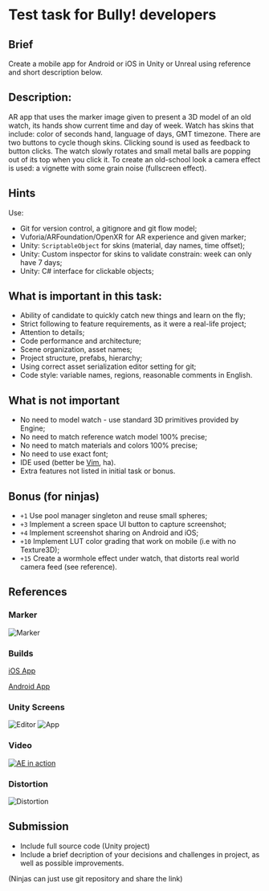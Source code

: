 
# Test task for Bully! developers

## Brief

Create a mobile app for Android or iOS in Unity or Unreal using reference and
short description below.

## Description:

AR app that uses the marker image given to present a 3D model of an old watch, 
its hands show current time and day of week. Watch has skins that include:
color of seconds hand, language of days, GMT timezone. There are two buttons
to cycle though skins. Clicking sound is used as feedback to button clicks.
The watch slowly rotates and small metal balls are popping out of its top
when you click it. To create an old-school look a camera effect is used: a
vignette with some grain noise (fullscreen effect).

## Hints

Use:

* Git for version control, a gitignore and git flow model;
* Vuforia/ARFoundation/OpenXR for AR experience and given marker;
* Unity: `ScriptableObject` for skins (material, day names, time offset);
* Unity: Custom inspector for skins to validate constrain: week can only have 7 days;
* Unity: C# interface for clickable objects;


## What is important in this task:

* Ability of candidate to quickly catch new things and learn on the fly;
* Strict following to feature requirements, as it were a real-life project;
* Attention to details;
* Code performance and architecture;
* Scene organization, asset names;
* Project structure, prefabs, hierarchy;
* Using correct asset serialization editor setting for git;
* Code style: variable names, regions, reasonable comments in English.

## What is not important

* No need to model watch - use standard 3D primitives provided by Engine;
* No need to match reference watch model 100% precise;
* No need to match materials and colors 100% precise;
* No need to use exact font;
* IDE used (better be [Vim](http://www.vim.org), ha).
* Extra features not listed in initial task or bonus.


## Bonus (for ninjas)

* `+1` Use pool manager singleton and reuse small spheres;
* `+3` Implement a screen space UI button to capture screenshot;
* `+4` Implement screenshot sharing on Android and iOS;
* `+10` Implement LUT color grading that work on mobile (i.e with no Texture3D);
* `+15` Create a wormhole effect under watch, that distorts real world camera feed (see reference).

## References

### Marker

![Marker](https://github.com/BullyEntertainment/test-task/raw/master/marker.jpg "Marker to use")

### Builds

[iOS App](https://github.com/BullyEntertainment/test-task/raw/master/builds/DevChallenge.ipa)

[Android App](https://github.com/Zhenios/bully-test/blob/master/builds/TestTaskEugenBaraniuk.apk)

### Unity Screens

![Editor](https://github.com/BullyEntertainment/test-task/raw/master/editor.png "Editor")
![App](https://github.com/BullyEntertainment/test-task/raw/master/screen.png "App")

### Video

[![AE in action](http://img.youtube.com/vi/sz8r3LHnoCU/0.jpg)](http://www.youtube.com/watch?v=sz8r3LHnoCU "AR In Action")

### Distortion 

![Distortion](http://i.ytimg.com/vi/Uef8FFNA-F0/hqdefault.jpg "Example of distortion")

## Submission

* Include full source code (Unity project)
* Include a brief decription of your decisions and challenges in project, as well as possible improvements.

(Ninjas can just use git repository and share the link)
